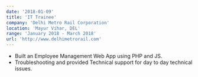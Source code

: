 ```yaml
---
date: '2018-01-09'
title: 'IT Trainee'
company: 'Delhi Metro Rail Corporation'
location: 'Mayur Vihar, DEL'
range: 'January 2018 - March 2018'
url: 'http://www.delhimetrorail.com'
---
```


- Built an Employee Management Web App using PHP and JS.
- Troubleshooting and provided Technical support for day to day technical issues.
